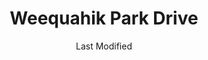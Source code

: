 ---
layout: location-page
date: Last Modified
description: "Local COVID-19 testing is available at Weequahik Park Drive in Newark, New Jersey, USA."
permalink: "locations/new-jersey/newark/weequahik-park-drive/"
tags:
  - locations
  - new-jersey
title: Weequahik Park Drive
state: New Jersey
stateAbbr: NJ
hood: Essex County
address: Elizabeth Ave & Meeker Ave
city: Newark
zip: 07112
mapUrl: "http://maps.apple.com/?q=Weequahik+Park+Drive&address=Elizabeth+Ave+and+Meeker+Ave,Newark,New+Jersey,07112"
locationType: Drive-thru
phone: undefined
website: https://essexcovid.org
onlineBooking: undefined
closed: true
closedUpdate: April 9th, 2020
notes: "By appointment only. Local residents only."
days: Hours unknown
ctaMessage: Learn more
ctaUrl: "https://essexcovid.org"
---